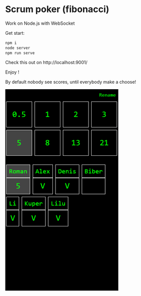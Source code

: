 # Scrum poker (fibonacci)

Work on Node.js with WebSocket

Get start:
```
npm i
node server
npm run serve
```

Check this out on http://localhost:9001/

Enjoy !

By default nobody see scores, until everybody make a choose!

![](scrum-poker.PNG)


